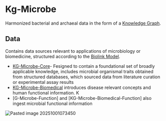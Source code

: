 # Kg-Microbe

Harmonized bacterial and archaeal data in the form of a [Knowledge Graph](Knowledge%20Graph.md).
## Data

Contains data sources relevant to applications of microbiology or biomedicine, structured according to the [Biolink Model](Biolink%20Model.md).

- [KG-Microbe-Core](KG-Microbe-Core)- Fesigned to contain a foundational set of broadly applicable knowledge, includes microbial organismal traits obtained from structured databases, which sourced data from literature curation or experimental assay results
- [KG-Microbe-Biomedical](KG-Microbe-Biomedical) introduces disease relevant concepts and human functional information. K
- [G-Microbe-Function] and [KG-Microbe-Biomedical-Function] also ingest microbial functional information

![Pasted image 20251001073450](Pasted%20image%2020251001073450.png)